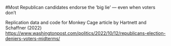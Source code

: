 #Most Republican candidates endorse the ‘big lie’ — even when voters don’t

Replication data and code for Monkey Cage article by Hartnett and Schaffner (2022) 
https://www.washingtonpost.com/politics/2022/10/12/republicans-election-deniers-voters-midterms/
